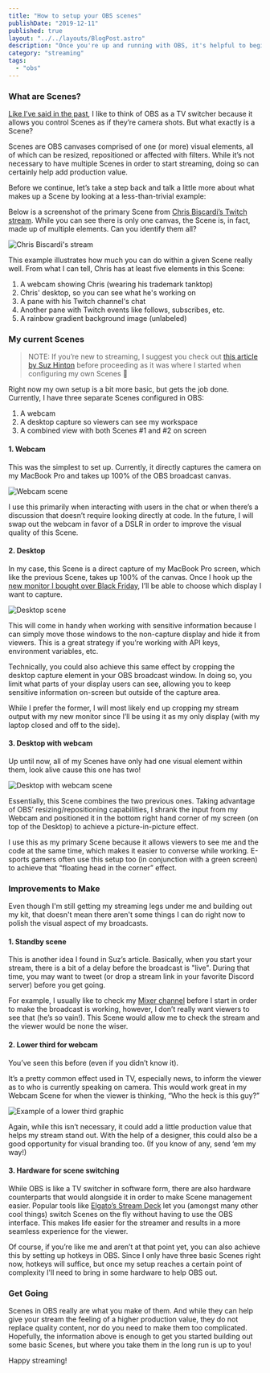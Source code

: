 ```yaml
---
title: "How to setup your OBS scenes"
publishDate: "2019-12-11"
published: true
layout: "../../layouts/BlogPost.astro"
description: "Once you're up and running with OBS, it's helpful to begin organizing your inputs and assets into separate scenes."
category: "streaming"
tags:
  - "obs"
---
```


### What are Scenes?

[Like I’ve said in the past](https://ryanharris.dev/2019-11-30-going-live-with-obs/), I like to think of OBS as a TV switcher because it allows you control Scenes as if they’re camera shots. But what exactly is a Scene?

Scenes are OBS canvases comprised of one (or more) visual elements, all of which can be resized, repositioned or affected with filters. While it’s not necessary to have multiple Scenes in order to start streaming, doing so can certainly help add production value.

Before we continue, let’s take a step back and talk a little more about what makes up a Scene by looking at a less-than-trivial example:

Below is a screenshot of the primary Scene from [Chris Biscardi’s Twitch stream](https://www.twitch.tv/chrisbiscardi). While you can see there is only one canvas, the Scene is, in fact, made up of multiple elements. Can you identify them all?

![Chris Biscardi's stream](/assets/obs-scenes/02-chris-biscardi-stream.png)

This example illustrates how much you can do within a given Scene really well. From what I can tell, Chris has at least five elements in this Scene:

1. A webcam showing Chris (wearing his trademark tanktop)
2. Chris' desktop, so you can see what he's working on
3. A pane with his Twitch channel's chat
4. Another pane with Twitch events like follows, subscribes, etc.
5. A rainbow gradient background image (unlabeled)

### My current Scenes

> NOTE: If you’re new to streaming, I suggest you check out [this article by Suz Hinton](https://medium.com/@suzhinton/my-twitch-live-coding-setup-b2516672fb21) before proceeding as it was where I started when configuring my own Scenes 🚀

Right now my own setup is a bit more basic, but gets the job done. Currently, I have three separate Scenes configured in OBS:

1. A webcam
2. A desktop capture so viewers can see my workspace
3. A combined view with both Scenes #1 and #2 on screen

#### 1. Webcam

This was the simplest to set up. Currently, it directly captures the camera on my MacBook Pro and takes up 100% of the OBS broadcast canvas.

![Webcam scene](/assets/obs-scenes/03-webcam.png)

I use this primarily when interacting with users in the chat or when there’s a discussion that doesn’t require looking directly at code. In the future, I will swap out the webcam in favor of a DSLR in order to improve the visual quality of this Scene.

#### 2. Desktop

In my case, this Scene is a direct capture of my MacBook Pro screen, which like the previous Scene, takes up 100% of the canvas. Once I hook up the [new monitor I bought over Black Friday](https://www.amazon.com/LG-32GK650F-B-Monitor-FreeSync-Technology/dp/B07FLGR2PN), I’ll be able to choose which display I want to capture.

![Desktop scene](/assets/obs-scenes/04-desktop.png)

This will come in handy when working with sensitive information because I can simply move those windows to the non-capture display and hide it from viewers. This is a great strategy if you’re working with API keys, environment variables, etc.

Technically, you could also achieve this same effect by cropping the desktop capture element in your OBS broadcast window. In doing so, you limit what parts of your display users can see, allowing you to keep sensitive information on-screen but outside of the capture area.

While I prefer the former, I will most likely end up cropping my stream output with my new monitor since I’ll be using it as my only display (with my laptop closed and off to the side).

#### 3. Desktop with webcam

Up until now, all of my Scenes have only had one visual element within them, look alive cause this one has two!

![Desktop with webcam scene](/assets/obs-scenes/05-desktop-with-webcam.png)

Essentially, this Scene combines the two previous ones. Taking advantage of OBS’ resizing/repositioning capabilities, I shrank the input from my Webcam and positioned it in the bottom right hand corner of my screen (on top of the Desktop) to achieve a picture-in-picture effect.

I use this as my primary Scene because it allows viewers to see me and the code at the same time, which makes it easier to converse while working. E-sports gamers often use this setup too (in conjunction with a green screen) to achieve that “floating head in the corner” effect.

### Improvements to Make

Even though I'm still getting my streaming legs under me and building out my kit, that doesn't mean there aren't some things I can do right now to polish the visual aspect of my broadcasts.

#### 1. Standby scene

This is another idea I found in Suz’s article. Basically, when you start your stream, there is a bit of a delay before the broadcast is "live". During that time, you may want to tweet (or drop a stream link in your favorite Discord server) before you get going.

For example, I usually like to check my [Mixer channel](https://mixer.com/ryanharris/) before I start in order to make the broadcast is working, however, I don’t really want viewers to see that (he’s so vain!). This Scene would allow me to check the stream and the viewer would be none the wiser.

#### 2. Lower third for webcam

You’ve seen this before (even if you didn’t know it).

It’s a pretty common effect used in TV, especially news, to inform the viewer as to who is currently speaking on camera. This would work great in my Webcam Scene for when the viewer is thinking, “Who the heck is this guy?”

![Example of a lower third graphic](/assets/obs-scenes/06-lower-third.jpg)

Again, while this isn’t necessary, it could add a little production value that helps my stream stand out. With the help of a designer, this could also be a good opportunity for visual branding too. (If you know of any, send ‘em my way!)

#### 3. Hardware for scene switching

While OBS is like a TV switcher in software form, there are also hardware counterparts that would alongside it in order to make Scene management easier. Popular tools like [Elgato’s Stream Deck](https://www.elgato.com/en) let you (amongst many other cool things) switch Scenes on the fly without having to use the OBS interface. This makes life easier for the streamer and results in a more seamless experience for the viewer.

Of course, if you’re like me and aren’t at that point yet, you can also achieve this by setting up hotkeys in OBS. Since I only have three basic Scenes right now, hotkeys will suffice, but once my setup reaches a certain point of complexity I'll need to bring in some hardware to help OBS out.

### Get Going

Scenes in OBS really are what you make of them. And while they can help give your stream the feeling of a higher production value, they do not replace quality content, nor do you need to make them too complicated. Hopefully, the information above is enough to get you started building out some basic Scenes, but where you take them in the long run is up to you!

Happy streaming!
